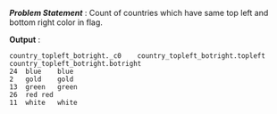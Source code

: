 ***Problem Statement*** : Count of countries which have same top left and bottom right color in flag.


**Output** :
```
country_topleft_botright._c0	country_topleft_botright.topleft	country_topleft_botright.botright
24	blue	blue
2	gold	gold
13	green	green
26	red	red
11	white	white
```
